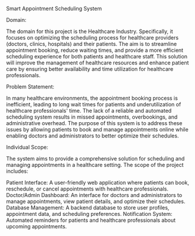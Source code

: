 Smart Appointment Scheduling System

Domain:

The domain for this project is the Healthcare Industry. Specifically, it focuses on optimizing the scheduling process for healthcare providers (doctors, clinics, hospitals) and their patients. The aim is to streamline appointment booking, reduce waiting times, and provide a more efficient scheduling experience for both patients and healthcare staff. This solution will improve the management of healthcare resources and enhance patient care by ensuring better availability and time utilization for healthcare professionals.

Problem Statement:

In many healthcare environments, the appointment booking process is inefficient, leading to long wait times for patients and underutilization of healthcare professionals' time. The lack of a reliable and automated scheduling system results in missed appointments, overbookings, and administrative overhead. The purpose of this system is to address these issues by allowing patients to book and manage appointments online while enabling doctors and administrators to better optimize their schedules.

Individual Scope:

The system aims to provide a comprehensive solution for scheduling and managing appointments in a healthcare setting. The scope of the project includes:

Patient Interface: A user-friendly web application where patients can book, reschedule, or cancel appointments with healthcare professionals.
Doctor/Admin Dashboard: An interface for doctors and administrators to manage appointments, view patient details, and optimize their schedules.
Database Management: A backend database to store user profiles, appointment data, and scheduling preferences.
Notification System: Automated reminders for patients and healthcare professionals about upcoming appointments.

